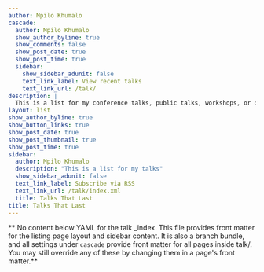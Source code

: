 ```yaml
---
author: Mpilo Khumalo
cascade:
  author: Mpilo Khumalo
  show_author_byline: true
  show_comments: false
  show_post_date: true
  show_post_time: true
  sidebar:
    show_sidebar_adunit: false
    text_link_label: View recent talks
    text_link_url: /talk/
description: |
  This is a list for my conference talks, public talks, workshops, or other events with a time, date, and place.
layout: list
show_author_byline: true
show_button_links: true
show_post_date: true
show_post_thumbnail: true
show_post_time: true
sidebar:
  author: Mpilo Khumalo
  description: "This is a list for my talks"
  show_sidebar_adunit: false
  text_link_label: Subscribe via RSS
  text_link_url: /talk/index.xml
  title: Talks That Last
title: Talks That Last
---
```


** No content below YAML for the talk _index. This file provides front matter for the listing page layout and sidebar content. It is also a branch bundle, and all settings under `cascade` provide front matter for all pages inside talk/. You may still override any of these by changing them in a page's front matter.**

